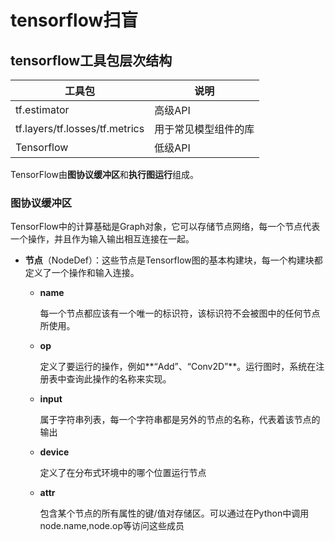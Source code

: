 # tensorflow扫盲

## tensorflow工具包层次结构

| 工具包                         | 说明                 |
| ------------------------------ | -------------------- |
| tf.estimator                   | 高级API              |
| tf.layers/tf.losses/tf.metrics | 用于常见模型组件的库 |
| Tensorflow                     | 低级API              |

TensorFlow由**图协议缓冲区**和**执行图运行**组成。

### 图协议缓冲区

TensorFlow中的计算基础是Graph对象，它可以存储节点网络，每一个节点代表一个操作，并且作为输入输出相互连接在一起。

- **节点**（NodeDef）：这些节点是Tensorflow图的基本构建块，每一个构建块都定义了一个操作和输入连接。

  - **name**

    每一个节点都应该有一个唯一的标识符，该标识符不会被图中的任何节点所使用。

  - **op**

    定义了要运行的操作，例如**“Add”、“Conv2D”**。运行图时，系统在注册表中查询此操作的名称来实现。

  - **input**

    属于字符串列表，每一个字符串都是另外的节点的名称，代表着该节点的输出

  - **device**

    定义了在分布式环境中的哪个位置运行节点

  - **attr**

    包含某个节点的所有属性的键/值对存储区。可以通过在Python中调用node.name,node.op等访问这些成员

